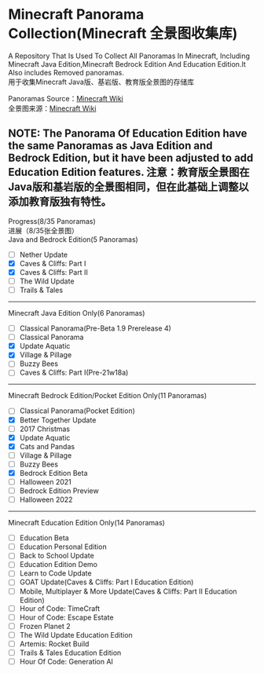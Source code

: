 # Minecraft Panorama Collection(Minecraft 全景图收集库)

A Repository That Is Used To Collect All Panoramas In Minecraft, Including Minecraft Java Edition,Minecraft Bedrock Edition And Education Edition.It Also includes Removed panoramas.<br>
用于收集Minecraft Java版、基岩版、教育版全景图的存储库

Panoramas Source：[Minecraft Wiki](https://minecraft.wiki/w/Panorama)<br>
全景图来源：[Minecraft Wiki](https://zh.minecraft.wiki/w/%E5%85%A8%E6%99%AF%E5%9B%BE)

NOTE: The Panorama Of Education Edition have the same Panoramas as Java Edition and Bedrock Edition, but it have been adjusted to add Education Edition features.
注意：教育版全景图在Java版和基岩版的全景图相同，但在此基础上调整以添加教育版独有特性。
---------------------------------------
Progress(8/35 Panoramas)<br>
进展（8/35张全景图）<br>
Java and Bedrock Edition(5 Panoramas)
- [ ] Nether Update
- [x] Caves & Cliffs: Part I
- [x] Caves & Cliffs: Part II
- [ ] The Wild Update
- [ ] Trails & Tales
-----------------------------------------------------------------
Minecraft Java Edition Only(6 Panoramas)
- [ ] Classical Panorama(Pre-Beta 1.9 Prerelease 4)
- [ ] Classical Panorama
- [x] Update Aquatic
- [x] Village & Pillage
- [ ] Buzzy Bees
- [ ] Caves & Cliffs: Part I(Pre-21w18a)
-----------------------------------------------------------------
Minecraft Bedrock Edition/Pocket Edition Only(11 Panoramas)
- [ ] Classical Panorama(Pocket Edition)
- [x] Better Together Update
- [ ] 2017 Christmas
- [x] Update Aquatic
- [x] Cats and Pandas
- [ ] Village & Pillage
- [ ] Buzzy Bees
- [x] Bedrock Edition Beta
- [ ] Halloween 2021
- [ ] Bedrock Edition Preview
- [ ] Halloween 2022
-----------------------------------------------------------------
Minecraft Education Edition Only(14 Panoramas)
- [ ] Education Beta
- [ ] Education Personal Edition
- [ ] Back to School Update
- [ ] Education Edition Demo
- [ ] Learn to Code Update
- [ ] GOAT Update(Caves & Cliffs: Part I Education Edition)
- [ ] Mobile, Multiplayer & More Update(Caves & Cliffs: Part II Education Edition)
- [ ] Hour of Code: TimeCraft
- [ ] Hour of Code: Escape Estate
- [ ] Frozen Planet 2
- [ ] The Wild Update Education Edition
- [ ] Artemis: Rocket Build
- [ ] Trails & Tales Education Edition
- [ ] Hour Of Code: Generation AI
